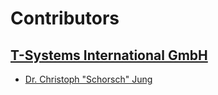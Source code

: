 
[Copyright (c) 2021 T-Systems International GmbH (Catena-X Consortium)]: # () 

[See the AUTHORS file(s) distributed with this work for additional information regarding authorship.]: # ()

[See the LICENSE file(s) distributed with this work for additional information regarding license terms.]: # ()

# Contributors

## [T-Systems International GmbH](http://www.t-systems.com)

- [Dr. Christoph "Schorsch" Jung](https://github.com/drcgjung)

